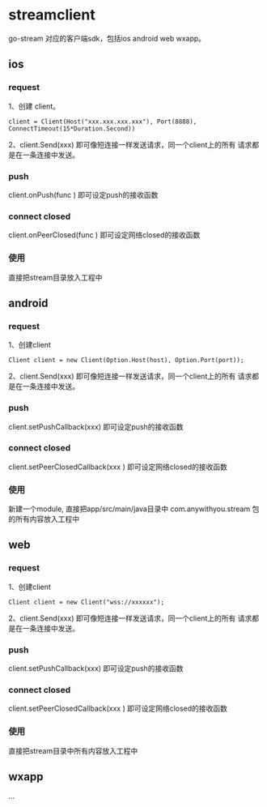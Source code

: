 # streamclient
go-stream 对应的客户端sdk，包括ios android web wxapp。    

## ios  
### request
1、创建 client。    
```
client = Client(Host("xxx.xxx.xxx.xxx"), Port(8888), ConnectTimeout(15*Duration.Second))
```
2、client.Send(xxx) 即可像短连接一样发送请求，同一个client上的所有
请求都是在一条连接中发送。   

### push  
client.onPush(func ) 即可设定push的接收函数    

### connect closed
client.onPeerClosed(func ) 即可设定网络closed的接收函数   

### 使用  
直接把stream目录放入工程中     

## android
### request
1、创建client    
```
Client client = new Client(Option.Host(host), Option.Port(port));
```
2、client.Send(xxx) 即可像短连接一样发送请求，同一个client上的所有
请求都是在一条连接中发送。    

### push  
client.setPushCallback(xxx) 即可设定push的接收函数     

### connect closed
client.setPeerClosedCallback(xxx ) 即可设定网络closed的接收函数      

### 使用  
新建一个module, 直接把app/src/main/java目录中 com.anywithyou.stream 包的所有内容放入工程中    


## web
### request
1、创建client    
```
Client client = new Client("wss://xxxxxx");
```
2、client.Send(xxx) 即可像短连接一样发送请求，同一个client上的所有
请求都是在一条连接中发送。    

### push  
client.setPushCallback(xxx) 即可设定push的接收函数     

### connect closed
client.setPeerClosedCallback(xxx ) 即可设定网络closed的接收函数      

### 使用  
直接把stream目录中所有内容放入工程中

## wxapp
...
